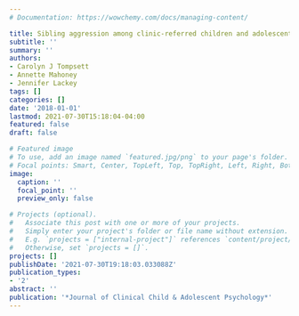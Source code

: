 ```yaml
---
# Documentation: https://wowchemy.com/docs/managing-content/

title: Sibling aggression among clinic-referred children and adolescents
subtitle: ''
summary: ''
authors:
- Carolyn J Tompsett
- Annette Mahoney
- Jennifer Lackey
tags: []
categories: []
date: '2018-01-01'
lastmod: 2021-07-30T15:18:04-04:00
featured: false
draft: false

# Featured image
# To use, add an image named `featured.jpg/png` to your page's folder.
# Focal points: Smart, Center, TopLeft, Top, TopRight, Left, Right, BottomLeft, Bottom, BottomRight.
image:
  caption: ''
  focal_point: ''
  preview_only: false

# Projects (optional).
#   Associate this post with one or more of your projects.
#   Simply enter your project's folder or file name without extension.
#   E.g. `projects = ["internal-project"]` references `content/project/deep-learning/index.md`.
#   Otherwise, set `projects = []`.
projects: []
publishDate: '2021-07-30T19:18:03.033088Z'
publication_types:
- '2'
abstract: ''
publication: '*Journal of Clinical Child & Adolescent Psychology*'
---
```

